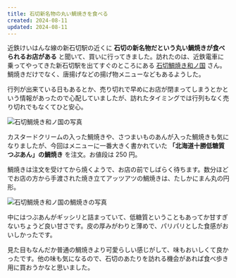 ```yaml
---
title: 石切新名物の丸い鯛焼きを食べる
created: 2024-08-11
updated: 2024-08-11
---
```


近鉄けいはんな線の新石切駅の近くに **石切の新名物だという丸い鯛焼きが食べられるお店がある** と聞いて、買いに行ってきました。訪れたのは、近鉄電車に乗ってやってきた新石切駅を出てすぐのところにある [石切鯛焼き和ノ国](https://www.instagram.com/ishikiri.wanokuni/) さん。鯛焼きだけでなく、唐揚げなどの揚げ物メニューなどもあるようした。

行列が出来ている日もあるとか、売り切れで早めにお店が閉まってしまうとかという情報があったので心配していましたが、訪れたタイミングでは行列もなく売り切れでもなくてひと安心。

![石切鯛焼き和ノ国の写真](92a480b4-3c59-47d3-8da7-d7d54ce97800)

カスタードクリームの入った鯛焼きや、さつまいものあんが入った鯛焼きも気になりましたが、今回はメニューに一番大きく書かれていた **「北海道十勝低糖質つぶあん」の鯛焼き** を注文。お値段は 250 円。

鯛焼きは注文を受けてから焼くようで、お店の前でしばらく待ちます。数分ほどでお店の方から手渡された焼き立てアッツアツの鯛焼きは、たしかにまん丸の円形。

![石切鯛焼き和ノ国の鯛焼きの写真](f53ed46c-fe83-4e89-3882-0116511d3500)

中にはつぶあんがギッシリと詰まっていて、低糖質ということもあってか甘すぎないちょうど良い甘さです。皮の厚みがわりと薄めで、パリパリとした食感がおいしかったです。

見た目もなんだか普通の鯛焼きより可愛らしい感じがして、味もおいしくて良かったです。他の味も気になるので、石切のあたりを訪れる機会があれば食べ歩き用に買おうかなと思いました。
